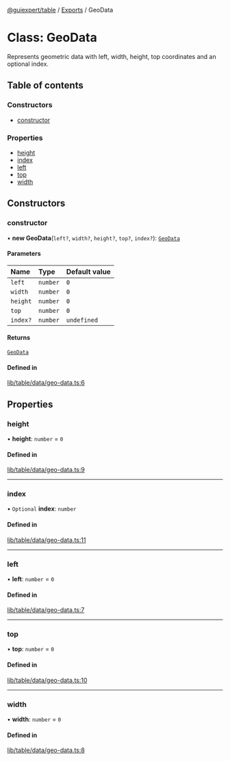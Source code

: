 [@guiexpert/table](../README.md) / [Exports](../modules.md) / GeoData

# Class: GeoData

Represents geometric data with left, width, height, top coordinates and an optional index.

## Table of contents

### Constructors

- [constructor](GeoData.md#constructor)

### Properties

- [height](GeoData.md#height)
- [index](GeoData.md#index)
- [left](GeoData.md#left)
- [top](GeoData.md#top)
- [width](GeoData.md#width)

## Constructors

### constructor

• **new GeoData**(`left?`, `width?`, `height?`, `top?`, `index?`): [`GeoData`](GeoData.md)

#### Parameters

| Name | Type | Default value |
| :------ | :------ | :------ |
| `left` | `number` | `0` |
| `width` | `number` | `0` |
| `height` | `number` | `0` |
| `top` | `number` | `0` |
| `index?` | `number` | `undefined` |

#### Returns

[`GeoData`](GeoData.md)

#### Defined in

[lib/table/data/geo-data.ts:6](https://github.com/guiexperttable/ge-table/blob/65066c0/libs/table/src/lib/table/data/geo-data.ts#L6)

## Properties

### height

• **height**: `number` = `0`

#### Defined in

[lib/table/data/geo-data.ts:9](https://github.com/guiexperttable/ge-table/blob/65066c0/libs/table/src/lib/table/data/geo-data.ts#L9)

___

### index

• `Optional` **index**: `number`

#### Defined in

[lib/table/data/geo-data.ts:11](https://github.com/guiexperttable/ge-table/blob/65066c0/libs/table/src/lib/table/data/geo-data.ts#L11)

___

### left

• **left**: `number` = `0`

#### Defined in

[lib/table/data/geo-data.ts:7](https://github.com/guiexperttable/ge-table/blob/65066c0/libs/table/src/lib/table/data/geo-data.ts#L7)

___

### top

• **top**: `number` = `0`

#### Defined in

[lib/table/data/geo-data.ts:10](https://github.com/guiexperttable/ge-table/blob/65066c0/libs/table/src/lib/table/data/geo-data.ts#L10)

___

### width

• **width**: `number` = `0`

#### Defined in

[lib/table/data/geo-data.ts:8](https://github.com/guiexperttable/ge-table/blob/65066c0/libs/table/src/lib/table/data/geo-data.ts#L8)
